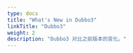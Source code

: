 ```yaml
---
type: docs
title: "What's New in Dubbo3"
linkTitle: "Dubbo3"
weight: 2
description: "Dubbo3 对比之前版本的变化。"
---
```




